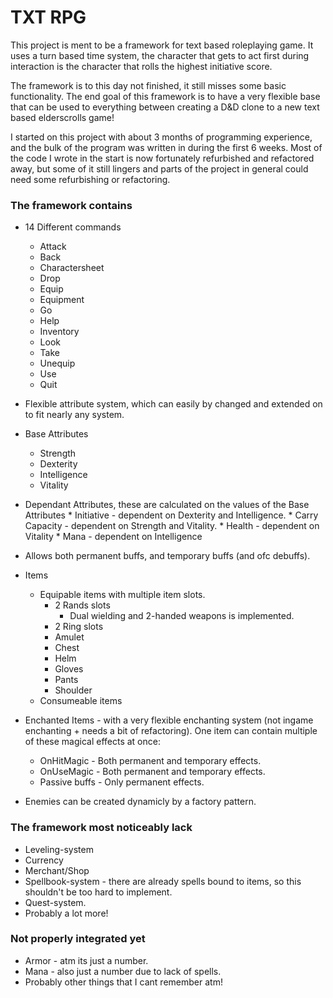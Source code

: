 # TXT RPG
This project is ment to be a framework for text based roleplaying game.
It uses a turn based time system, the character that gets to act first during interaction is the character that rolls the highest initiative score.

The framework is to this day not finished, it still misses some basic functionality.
The end goal of this framework is to have a very flexible base that can be used to everything between creating a D&D clone to a new text based elderscrolls game!


I started on this project with about 3 months of programming experience, and the bulk of the program was written in during the first 6 weeks.
Most of the code I wrote in the start is now fortunately refurbished and refactored away, but some of it still lingers and parts of the project in general could need some refurbishing or refactoring.



### The framework contains

* 14 Different commands
	* Attack
	* Back
	* Charactersheet
	* Drop
	* Equip
	* Equipment
	* Go
	* Help
	* Inventory
	* Look
	* Take
	* Unequip
	* Use
	* Quit 

* Flexible attribute system, which can easily by changed and extended on to fit nearly any system.
* Base Attributes
	* Strength
	* Dexterity
	* Intelligence
	* Vitality
* Dependant Attributes, these are calculated on the values of the Base Attributes
		* Initiative - dependent on Dexterity and Intelligence.
		* Carry Capacity - dependent on Strength and Vitality.
		* Health - dependent on Vitality
		* Mana - dependent on Intelligence
* Allows both permanent buffs, and temporary buffs (and ofc debuffs).

* Items
	* Equipable items with multiple item slots. 
		* 2 Rands slots
			* Dual wielding and 2-handed weapons is implemented.
		* 2 Ring slots		
		* Amulet
		* Chest
		* Helm
		* Gloves 
		* Pants
		* Shoulder
	* Consumeable items 

* Enchanted Items - with a very flexible enchanting system (not ingame enchanting + needs a bit of refactoring).
  One item can contain multiple of these magical effects at once:	
	* OnHitMagic - Both permanent and temporary effects.
	* OnUseMagic - Both permanent and temporary effects.
	* Passive buffs - Only permanent effects.

* Enemies can be created dynamicly by a factory pattern.


### The framework most noticeably lack
* Leveling-system
* Currency
* Merchant/Shop
* Spellbook-system - there are already spells bound to items, so this shouldn't be too hard to implement.
* Quest-system.
* Probably a lot more!

  
### Not properly integrated yet
* Armor - atm its just a number.
* Mana - also just a number due to lack of spells.
* Probably other things that I cant remember atm!

